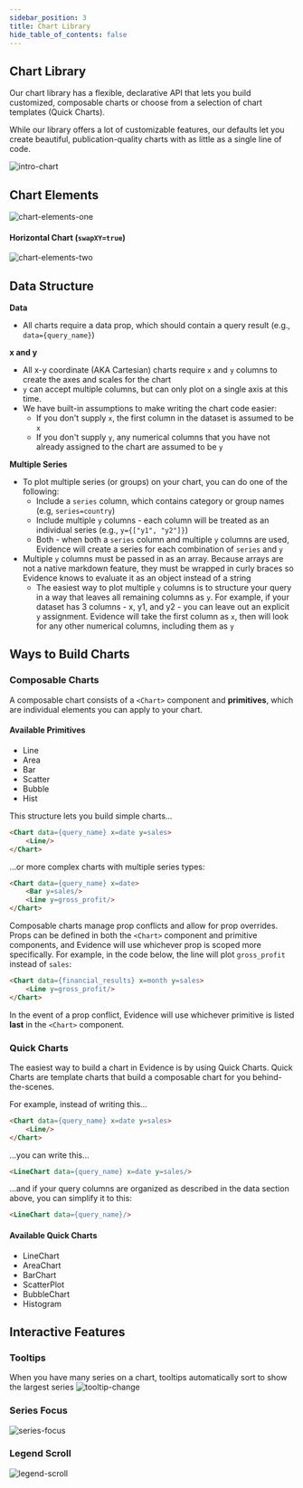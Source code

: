 ```yaml
---
sidebar_position: 3
title: Chart Library
hide_table_of_contents: false
---
```




## Chart Library

Our chart library has a flexible, declarative API that lets you build customized, composable charts or choose from a selection of chart templates (Quick Charts). 

While our library offers a lot of customizable features, our defaults let you create beautiful, publication-quality charts with as little as a single line of code.

<div style={{textAlign: 'center'}}>

![intro-chart](/img/exg-intro-chart.svg)

</div>

## Chart Elements

![chart-elements-one](/img/chart-elements-one.png)

#### Horizontal Chart (`swapXY=true`)

![chart-elements-two](/img/chart-elements-two.png)


## Data Structure

**Data**
- All charts require a data prop, which should contain a query result (e.g., `data={query_name}`)

**x and y**
- All x-y coordinate (AKA Cartesian) charts require `x` and `y` columns to create the axes and scales for the chart
- `y` can accept multiple columns, but can only plot on a single axis at this time.
- We have built-in assumptions to make writing the chart code easier:
  - If you don't supply `x`, the first column in the dataset is assumed to be `x`
  - If you don't supply `y`, any numerical columns that you have not already assigned to the chart are assumed to be `y`

**Multiple Series**
- To plot multiple series (or groups) on your chart, you can do one of the following:
  - Include a `series` column, which contains category or group names (e.g, `series=country`)
  - Include multiple `y` columns - each column will be treated as an individual series (e.g., `y={["y1", "y2"]}`)
  - Both - when both a `series` column and multiple `y` columns are used, Evidence will create a series for each combination of `series` and `y`
- Multiple `y` columns must be passed in as an array. Because arrays are not a native markdown feature, they must be wrapped in curly braces so Evidence knows to evaluate it as an object instead of a string
  - The easiest way to plot multiple `y` columns is to structure your query in a way that leaves all remaining columns as `y`. For example, if your dataset has 3 columns - x, y1, and y2 - you can leave out an explicit `y` assignment. Evidence will take the first column as `x`, then will look for any other numerical columns, including them as `y`


## Ways to Build Charts

### Composable Charts
A composable chart consists of a `<Chart>` component and **primitives**, which are individual elements you can apply to your chart.

#### Available Primitives
- Line
- Area
- Bar
- Scatter
- Bubble
- Hist


This structure lets you build simple charts...
```html
<Chart data={query_name} x=date y=sales>
    <Line/>
</Chart>
```

...or more complex charts with multiple series types:
```html
<Chart data={query_name} x=date>
    <Bar y=sales/>
    <Line y=gross_profit/>
</Chart>
```

Composable charts manage prop conflicts and allow for prop overrides. Props can be defined in both the `<Chart>` component and primitive components, and Evidence will use whichever prop is scoped more specifically. For example, in the code below, the line will plot `gross_profit` instead of `sales`:

```html
<Chart data={financial_results} x=month y=sales>
    <Line y=gross_profit/>
</Chart>
```

In the event of a prop conflict, Evidence will use whichever primitive is listed **last** in the `<Chart>` component.

### Quick Charts
The easiest way to build a chart in Evidence is by using Quick Charts. Quick Charts are template charts that build a composable chart for you behind-the-scenes.

For example, instead of writing this...
```markdown
<Chart data={query_name} x=date y=sales>
    <Line/>
</Chart>
```

...you can write this...
```markdown
<LineChart data={query_name} x=date y=sales/>
```

...and if your query columns are organized as described in the data section above, you can simplify it to this:
```markdown
<LineChart data={query_name}/>
```

#### Available Quick Charts
- LineChart
- AreaChart
- BarChart
- ScatterPlot
- BubbleChart
- Histogram


## Interactive Features

### Tooltips
When you have many series on a chart, tooltips automatically sort to show the largest series
![tooltip-change](/img/tooltip-change.gif)

### Series Focus
![series-focus](/img/series-focus.gif)

### Legend Scroll
![legend-scroll](/img/legend-scroll.gif)
